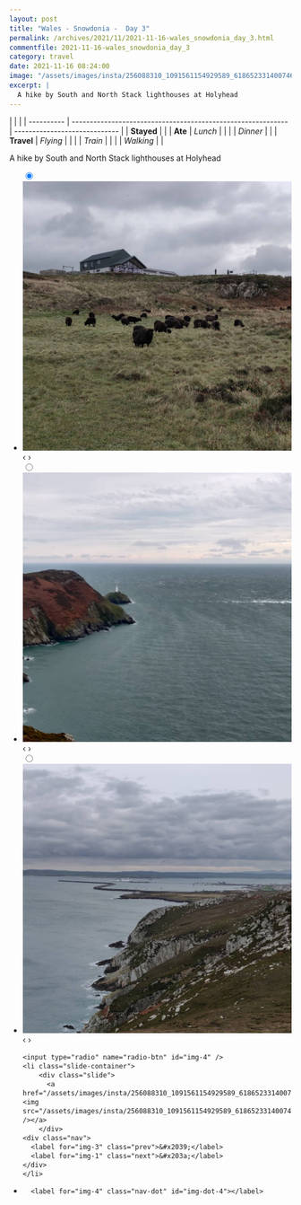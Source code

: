```yaml
---
layout: post
title: "Wales - Snowdonia -  Day 3"
permalink: /archives/2021/11/2021-11-16-wales_snowdonia_day_3.html
commentfile: 2021-11-16-wales_snowdonia_day_3
category: travel
date: 2021-11-16 08:24:00
image: "/assets/images/insta/256088310_1091561154929589_6186523314007463330_n_17889197189429140.jpg"
excerpt: |
  A hike by South and North Stack lighthouses at Holyhead
---
```


|            |                                                              |
| ---------- | ------------------------------------------------------------ | ----------------------------- |
| **Stayed** |  |
| **Ate**    | _Lunch_                                                      |          |
|            | _Dinner_                                                     |          |
| **Travel** | _Flying_                                                     |          |
|            | _Train_                                                      |          |
|            | _Walking_                                                    |          |


A hike by South and North Stack lighthouses at Holyhead


<ul class="slides">
    <input type="radio" name="radio-btn" id="img-1" checked="checked" />
    <li class="slide-container">
        <div class="slide">
          <a href="/assets/images/insta/258328483_249099373801324_5217317193190959681_n_17901470735494438.jpg"><img src="/assets/images/insta/258328483_249099373801324_5217317193190959681_n_17901470735494438.jpg" /></a>
        </div>
    <div class="nav">
      <label for="img-4" class="prev">&#x2039;</label>
      <label for="img-2" class="next">&#x203a;</label>
    </div>
    </li>
        <input type="radio" name="radio-btn" id="img-2"  />
    <li class="slide-container">
        <div class="slide">
          <a href="/assets/images/insta/257477019_4376993502410390_4820333495104244107_n_17932064389731135.jpg"><img src="/assets/images/insta/257477019_4376993502410390_4820333495104244107_n_17932064389731135.jpg" /></a>
        </div>
    <div class="nav">
      <label for="img-1" class="prev">&#x2039;</label>
      <label for="img-3" class="next">&#x203a;</label>
    </div>
    </li>
        <input type="radio" name="radio-btn" id="img-3"  />
    <li class="slide-container">
        <div class="slide">
          <a href="/assets/images/insta/257304458_593456165245815_8828679412501151096_n_17919462530050837.jpg"><img src="/assets/images/insta/257304458_593456165245815_8828679412501151096_n_17919462530050837.jpg" /></a>
        </div>
    <div class="nav">
      <label for="img-2" class="prev">&#x2039;</label>
      <label for="img-4" class="next">&#x203a;</label>
    </div>
    </li>
    
    <input type="radio" name="radio-btn" id="img-4" />
    <li class="slide-container">
        <div class="slide">
          <a href="/assets/images/insta/256088310_1091561154929589_6186523314007463330_n_17889197189429140.jpg"><img src="/assets/images/insta/256088310_1091561154929589_6186523314007463330_n_17889197189429140.jpg" /></a>
        </div>
    <div class="nav">
      <label for="img-3" class="prev">&#x2039;</label>
      <label for="img-1" class="next">&#x203a;</label>
    </div>
    </li>
			
<li class="nav-dots">
      <label for="img-1" class="nav-dot" id="img-dot-1"></label>
      <label for="img-2" class="nav-dot" id="img-dot-2"></label>
      <label for="img-3" class="nav-dot" id="img-dot-3"></label>

      <label for="img-4" class="nav-dot" id="img-dot-4"></label>

</li>
</ul>        
             

		